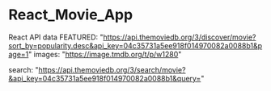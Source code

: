 # React_Movie_App
 React
API data
FEATURED: "https://api.themoviedb.org/3/discover/movie?sort_by=popularity.desc&api_key=04c35731a5ee918f014970082a0088b1&page=1"
images: "https://image.tmdb.org/t/p/w1280"


search: "https://api.themoviedb.org/3/search/movie?&api_key=04c35731a5ee918f014970082a0088b1&query="
